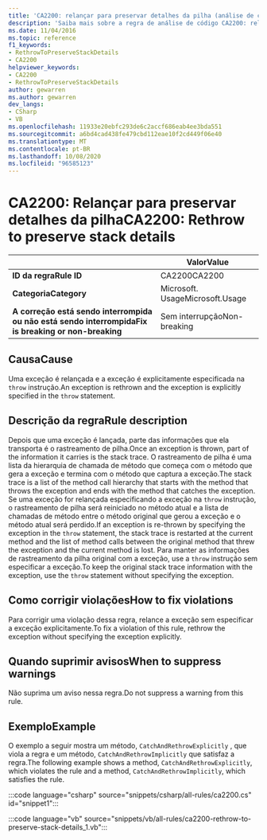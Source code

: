 ```yaml
---
title: 'CA2200: relançar para preservar detalhes da pilha (análise de código)'
description: 'Saiba mais sobre a regra de análise de código CA2200: relançar para preservar os detalhes da pilha'
ms.date: 11/04/2016
ms.topic: reference
f1_keywords:
- RethrowToPreserveStackDetails
- CA2200
helpviewer_keywords:
- CA2200
- RethrowToPreserveStackDetails
author: gewarren
ms.author: gewarren
dev_langs:
- CSharp
- VB
ms.openlocfilehash: 11933e20ebfc293de6c2accf686eab4ee3bda551
ms.sourcegitcommit: a6bd4cad438fe479cbd112eae10f2cd449f06e40
ms.translationtype: MT
ms.contentlocale: pt-BR
ms.lasthandoff: 10/08/2020
ms.locfileid: "96585123"
---
```

# <a name="ca2200-rethrow-to-preserve-stack-details"></a><span data-ttu-id="dd986-103">CA2200: Relançar para preservar detalhes da pilha</span><span class="sxs-lookup"><span data-stu-id="dd986-103">CA2200: Rethrow to preserve stack details</span></span>

| | <span data-ttu-id="dd986-104">Valor</span><span class="sxs-lookup"><span data-stu-id="dd986-104">Value</span></span> |
|-|-|
| <span data-ttu-id="dd986-105">**ID da regra**</span><span class="sxs-lookup"><span data-stu-id="dd986-105">**Rule ID**</span></span> |<span data-ttu-id="dd986-106">CA2200</span><span class="sxs-lookup"><span data-stu-id="dd986-106">CA2200</span></span>|
| <span data-ttu-id="dd986-107">**Categoria**</span><span class="sxs-lookup"><span data-stu-id="dd986-107">**Category**</span></span> |<span data-ttu-id="dd986-108">Microsoft. Usage</span><span class="sxs-lookup"><span data-stu-id="dd986-108">Microsoft.Usage</span></span>|
| <span data-ttu-id="dd986-109">**A correção está sendo interrompida ou não está sendo interrompida**</span><span class="sxs-lookup"><span data-stu-id="dd986-109">**Fix is breaking or non-breaking**</span></span> |<span data-ttu-id="dd986-110">Sem interrupção</span><span class="sxs-lookup"><span data-stu-id="dd986-110">Non-breaking</span></span>|

## <a name="cause"></a><span data-ttu-id="dd986-111">Causa</span><span class="sxs-lookup"><span data-stu-id="dd986-111">Cause</span></span>

<span data-ttu-id="dd986-112">Uma exceção é relançada e a exceção é explicitamente especificada na `throw` instrução.</span><span class="sxs-lookup"><span data-stu-id="dd986-112">An exception is rethrown and the exception is explicitly specified in the `throw` statement.</span></span>

## <a name="rule-description"></a><span data-ttu-id="dd986-113">Descrição da regra</span><span class="sxs-lookup"><span data-stu-id="dd986-113">Rule description</span></span>

<span data-ttu-id="dd986-114">Depois que uma exceção é lançada, parte das informações que ela transporta é o rastreamento de pilha.</span><span class="sxs-lookup"><span data-stu-id="dd986-114">Once an exception is thrown, part of the information it carries is the stack trace.</span></span> <span data-ttu-id="dd986-115">O rastreamento de pilha é uma lista da hierarquia de chamada de método que começa com o método que gera a exceção e termina com o método que captura a exceção.</span><span class="sxs-lookup"><span data-stu-id="dd986-115">The stack trace is a list of the method call hierarchy that starts with the method that throws the exception and ends with the method that catches the exception.</span></span> <span data-ttu-id="dd986-116">Se uma exceção for relançada especificando a exceção na `throw` instrução, o rastreamento de pilha será reiniciado no método atual e a lista de chamadas de método entre o método original que gerou a exceção e o método atual será perdido.</span><span class="sxs-lookup"><span data-stu-id="dd986-116">If an exception is re-thrown by specifying the exception in the `throw` statement, the stack trace is restarted at the current method and the list of method calls between the original method that threw the exception and the current method is lost.</span></span> <span data-ttu-id="dd986-117">Para manter as informações de rastreamento da pilha original com a exceção, use a `throw` instrução sem especificar a exceção.</span><span class="sxs-lookup"><span data-stu-id="dd986-117">To keep the original stack trace information with the exception, use the `throw` statement without specifying the exception.</span></span>

## <a name="how-to-fix-violations"></a><span data-ttu-id="dd986-118">Como corrigir violações</span><span class="sxs-lookup"><span data-stu-id="dd986-118">How to fix violations</span></span>

<span data-ttu-id="dd986-119">Para corrigir uma violação dessa regra, relance a exceção sem especificar a exceção explicitamente.</span><span class="sxs-lookup"><span data-stu-id="dd986-119">To fix a violation of this rule, rethrow the exception without specifying the exception explicitly.</span></span>

## <a name="when-to-suppress-warnings"></a><span data-ttu-id="dd986-120">Quando suprimir avisos</span><span class="sxs-lookup"><span data-stu-id="dd986-120">When to suppress warnings</span></span>

<span data-ttu-id="dd986-121">Não suprima um aviso nessa regra.</span><span class="sxs-lookup"><span data-stu-id="dd986-121">Do not suppress a warning from this rule.</span></span>

## <a name="example"></a><span data-ttu-id="dd986-122">Exemplo</span><span class="sxs-lookup"><span data-stu-id="dd986-122">Example</span></span>

<span data-ttu-id="dd986-123">O exemplo a seguir mostra um método, `CatchAndRethrowExplicitly` , que viola a regra e um método, `CatchAndRethrowImplicitly` que satisfaz a regra.</span><span class="sxs-lookup"><span data-stu-id="dd986-123">The following example shows a method, `CatchAndRethrowExplicitly`, which violates the rule and a method, `CatchAndRethrowImplicitly`, which satisfies the rule.</span></span>

:::code language="csharp" source="snippets/csharp/all-rules/ca2200.cs" id="snippet1":::

:::code language="vb" source="snippets/vb/all-rules/ca2200-rethrow-to-preserve-stack-details_1.vb":::
